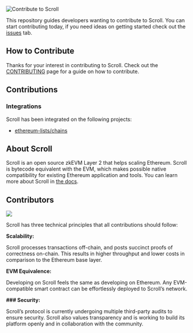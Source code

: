 ![Contribute to Scroll](./assets/banner.png)

This repository guides developers wanting to contribute to Scroll. You can start contributing today, if you need ideas on getting started check out the [issues](https://github.com/scroll-tech/contribute/issues) tab.

## How to Contribute

Thanks for your interest in contributing to Scroll. Check out the [CONTRIBUTING](https://github.com/scroll-tech/contribute/blob/main/CONTRIBUTING.md) page for a guide on how to contribute.

## Contributions

### Integrations

Scroll has been integrated on the following projects:

- [ethereum-lists/chains](https://github.com/ethereum-lists/chains/)

## About Scroll

Scroll is an open source zkEVM Layer 2 that helps scaling Ethereum. Scroll is bytecode equivalent with the EVM, which makes possible native compatibility for existing Ethereum application and tools. You can learn more about Scroll in [the docs](https://guide.scroll.io/).

## Contributors
<a href="https://github.com/scroll-tech/contribute-to-scroll/graphs/contributors">
  <img src="https://contrib.rocks/image?repo=scroll-tech/contribute-to-scroll" />
</a>

Scroll has three technical principles that all contributions should follow:

**Scalability:**

Scroll processes transactions off-chain, and posts succinct proofs of correctness on-chain. This results in higher throughput and lower costs in comparison to the Ethereum base layer.


**EVM Equivalence:**

Developing on Scroll feels the same as developing on Ethereum. Any EVM-compatible smart contract can be effortlessly deployed to Scroll’s network.


**### Security:**

Scroll’s protocol is currently undergoing multiple third-party audits to ensure security. Scroll also values transparency and is working to build its platform openly and in collaboration with the community.